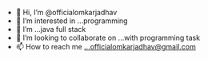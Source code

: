- 👋 Hi, I’m @officialomkarjadhav
- 👀 I’m interested in ...programming
- 🌱 I’m ...java full stack 
- 💞️ I’m looking to collaborate on ...with programming task
- 📫 How to reach me ...officialomkarjadhav@gmail.com

<!---
officialomkarjadhav/officialomkarjadhav is a ✨ special ✨ repository because its `README.md` (this file) appears on your GitHub profile.
You can click the Preview link to take a look at your changes.
--->

